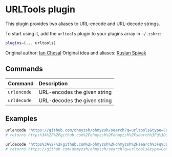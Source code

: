 # URLTools plugin

This plugin provides two aliases to URL-encode and URL-decode strings.

To start using it, add the `urltools` plugin to your plugins array in `~/.zshrc`:

```zsh
plugins=(... urltools)
```

Original author: [Ian Chesal](https://github.com/ianchesal)
Original idea and
aliases: [Ruslan Spivak](https://ruslanspivak.wordpress.com/2010/06/02/urlencode-and-urldecode-from-a-command-line/)

## Commands

| Command     | Description                  |
| :---------- | :--------------------------- |
| `urlencode` | URL-encodes the given string |
| `urldecode` | URL-decodes the given string |

## Examples

```zsh
urlencode 'https://github.com/ohmyzsh/ohmyzsh/search?q=urltools&type=Code'
# returns https%3A%2F%2Fgithub.com%2Fohmyzsh%2Fohmyzsh%2Fsearch%3Fq%3Durltools%26type%3DCode

urldecode 'https%3A%2F%2Fgithub.com%2Fohmyzsh%2Fohmyzsh%2Fsearch%3Fq%3Durltools%26type%3DCode'
# returns https://github.com/ohmyzsh/ohmyzsh/search?q=urltools&type=Code
```
